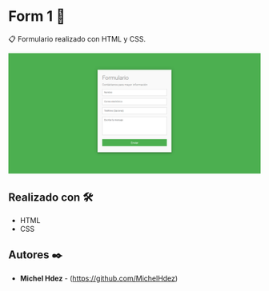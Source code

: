 Form 1 🚀
===========
📋 Formulario realizado con HTML y CSS.

![Alt text](imagen.png "imagen descripcion")

## Realizado con 🛠️
* HTML
* CSS

## Autores ✒️
* **Michel Hdez** - (https://github.com/MichelHdez)
